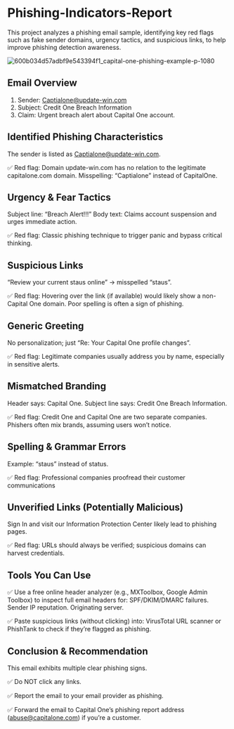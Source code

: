 # Phishing-Indicators-Report
This project analyzes a phishing email sample, identifying key red flags such as fake sender domains, urgency tactics, and suspicious links, to help improve phishing detection awareness.

![600b034d57adbf9e543394f1_capital-one-phishing-example-p-1080](https://github.com/user-attachments/assets/78046e78-3b82-40ce-8a7d-16026684bb76)


## Email Overview
1. Sender: Captialone@update-win.com
2. Subject: Credit One Breach Information
3. Claim: Urgent breach alert about Capital One account.

## Identified Phishing Characteristics  
The sender is listed as Captialone@update-win.com.

✅ Red flag:
Domain update-win.com has no relation to the legitimate capitalone.com domain.
Misspelling: “Captialone” instead of CapitalOne.

## Urgency & Fear Tactics
Subject line: “Breach Alert!!!”
Body text: Claims account suspension and urges immediate action.

✅ Red flag:
Classic phishing technique to trigger panic and bypass critical thinking.

## Suspicious Links
“Review your current staus online” → misspelled “staus”.

✅ Red flag:
Hovering over the link (if available) would likely show a non-Capital One domain.
Poor spelling is often a sign of phishing.


## Generic Greeting

No personalization; just “Re: Your Capital One profile changes”.

✅ Red flag:
Legitimate companies usually address you by name, especially in sensitive alerts.

## Mismatched Branding
Header says: Capital One.
Subject line says: Credit One Breach Information.

✅ Red flag:
Credit One and Capital One are two separate companies.
Phishers often mix brands, assuming users won’t notice.

## Spelling & Grammar Errors

Example: “staus” instead of status.

✅ Red flag:
Professional companies proofread their customer communications


## Unverified Links (Potentially Malicious)

Sign In and visit our Information Protection Center likely lead to phishing pages.

✅ Red flag:
URLs should always be verified; suspicious domains can harvest credentials.

## Tools You Can Use

✅ Use a free online header analyzer (e.g., MXToolbox, Google Admin Toolbox) to inspect full email headers for:
SPF/DKIM/DMARC failures.
Sender IP reputation.
Originating server.

✅ Paste suspicious links (without clicking) into:
VirusTotal URL scanner or
PhishTank to check if they’re flagged as phishing.


## Conclusion & Recommendation
This email exhibits multiple clear phishing signs.

✅ Do NOT click any links. 

✅ Report the email to your email provider as phishing.

✅ Forward the email to Capital One’s phishing report address (abuse@capitalone.com) if you’re a customer.

